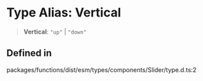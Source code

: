 # Type Alias: Vertical

> **Vertical**: `"up"` \| `"down"`

## Defined in

packages/functions/dist/esm/types/components/Slider/type.d.ts:2
